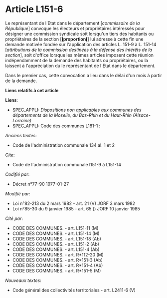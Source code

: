 # Article L151-6

Le représentant de l'Etat dans le département [*commissaire de la République*] convoque les électeurs et propriétaires
intéressés pour désigner une commission syndicale soit lorsqu'un tiers des habitants ou propriétaires de la section
[**]proportion[**] lui adresse à cette fin une demande motivée fondée sur l'application des articles L. 151-9 à L. 151-14
[*attributions de la commission destinées à la défense des intérêts de la section*], soit d'office lorsque les mêmes articles
imposent cette réunion indépendamment de la demande des habitants ou propriétaires, ou la laissent à l'appréciation du le
représentant de l'Etat dans le département.

Dans le premier cas, cette convocation a lieu dans le délai d'un mois à partir de la demande.

**Liens relatifs à cet article**

**Liens**:

  - SPEC_APPLI: *Dispositions non applicables aux communes des départements de la Moselle, du Bas-Rhin et du Haut-Rhin (Alsace-Lorraine)*
  - SPEC_APPLI: Code des communes L181-1 :

_Anciens textes_:

  - Code de l'administration communale 134 al. 1 et 2

_Cite_:

  - Code de l'administration communale l151-9 à L151-14

_Codifié par_:

  - Décret n°77-90 1977-01-27

_Modifié par_:

  - Loi n°82-213 du 2 mars 1982 - art. 21 (V) JORF 3 mars 1982
  - Loi n°85-30 du 9 janvier 1985 - art. 65 () JORF 10 janvier 1985

_Cité par_:

  - CODE DES COMMUNES. - art. L151-11 (M)
  - CODE DES COMMUNES. - art. L151-14 (M)
  - CODE DES COMMUNES. - art. L151-18 (Ab)
  - CODE DES COMMUNES. - art. L151-2 (Ab)
  - CODE DES COMMUNES. - art. L151-4 (Ab)
  - CODE DES COMMUNES. - art. R*112-20 (M)
  - CODE DES COMMUNES. - art. R*151-3 (Ab)
  - CODE DES COMMUNES. - art. R*151-4 (Ab)
  - CODE DES COMMUNES. - art. R*151-5 (M)

_Nouveaux textes_:

  - Code général des collectivités territoriales - art. L2411-6 (V)
